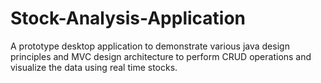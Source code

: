 # Stock-Analysis-Application
A prototype desktop application to demonstrate various java design principles and MVC design architecture to perform CRUD operations and visualize the data using real time stocks.
